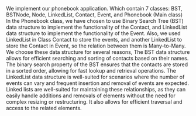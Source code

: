 We implement our phonebook application. Which contain 7 classes: BST, BSTNode, Node, LinkedList, Contact, Event, and Phonebook (Main class)  
In the Phonebook class, we have chosen to use Binary Search Tree (BST) data structure to implement the functionality of the Contact, and LinkedList data structure to implement the functionality of the Event. Also, we used LinkedList in Class Contact to store the events, and another LinkedList to store the Contact in Event, so the relation between them is Many-to-Many.
We choose these data structure for several reasons, The BST data structure allows for efficient searching and sorting of contacts based on their names. The binary search property of the BST ensures that the contacts are stored in a sorted order, allowing for fast lookup and retrieval operations. The LinkedList data structure is well-suited for scenarios where the number of events can vary and frequent insertion and removal of events are expected. Linked lists are well-suited for maintaining these relationships, as they can easily handle additions and removals of elements without the need for complex resizing or restructuring. It also allows for efficient traversal and access to the related elements.
